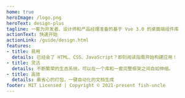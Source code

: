 ```yaml
---
home: true
heroImage: /logo.png
heroText: design-plus
tagline: 一套为开发者、设计师和产品经理准备的基于 Vue 3.0 的桌面端组件库
actionText: 快速开始
actionLink: /guide/design.html
features:
- title: 易用
  details: 已经会了 HTML、CSS、JavaScript？即刻阅读指南开始构建应用！
- title: 灵活
  details: 不断繁荣的生态系统，可以在一个库和一套完整框架之间自如伸缩。
- title: 高效
  details: 最省心的打包，一键自动化的文档生成
footer: MIT Licensed | Copyright © 2021-present fish-uncle
---
```

